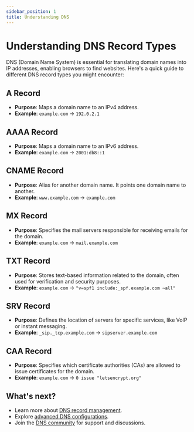 ```yaml
---
sidebar_position: 1
title: Understanding DNS
---
```


# Understanding DNS Record Types

DNS (Domain Name System) is essential for translating domain names into IP addresses, enabling browsers to find websites. Here's a quick guide to different DNS record types you might encounter:

## **A Record**

- **Purpose**: Maps a domain name to an IPv4 address.
- **Example**: `example.com` → `192.0.2.1`

## **AAAA Record**

- **Purpose**: Maps a domain name to an IPv6 address.
- **Example**: `example.com` → `2001:db8::1`

## **CNAME Record**

- **Purpose**: Alias for another domain name. It points one domain name to another.
- **Example**: `www.example.com` → `example.com`

## **MX Record**

- **Purpose**: Specifies the mail servers responsible for receiving emails for the domain.
- **Example**: `example.com` → `mail.example.com`

## **TXT Record**

- **Purpose**: Stores text-based information related to the domain, often used for verification and security purposes.
- **Example**: `example.com` → `"v=spf1 include:_spf.example.com ~all"`

## **SRV Record**

- **Purpose**: Defines the location of servers for specific services, like VoIP or instant messaging.
- **Example**: `_sip._tcp.example.com` → `sipserver.example.com`


## **CAA Record**

- **Purpose**: Specifies which certificate authorities (CAs) are allowed to issue certificates for the domain.
- **Example**: `example.com` → `0 issue "letsencrypt.org"`

## What's next?

- Learn more about [DNS record management](https://example.com/dns-management).
- Explore [advanced DNS configurations](https://example.com/advanced-dns).
- Join the [DNS community](https://example.com/dns-community) for support and discussions.


